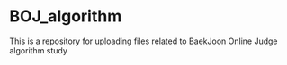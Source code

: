 # BOJ_algorithm
This is a repository for uploading files related to BaekJoon Online Judge algorithm study
